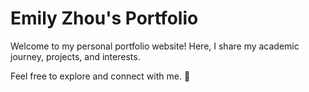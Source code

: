 # Emily Zhou's Portfolio
Welcome to my personal portfolio website! Here, I share my academic journey, projects, and interests.<break/>

Feel free to explore and connect with me. 🌟
